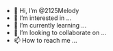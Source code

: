 - 👋 Hi, I’m @2125Melody
- 👀 I’m interested in ...
- 🌱 I’m currently learning ...
- 💞️ I’m looking to collaborate on ...
- 📫 How to reach me ...

<!---
2125Melody/2125Melody is a ✨ special ✨ repository because its `README.md` (this file) appears on your GitHub profile.
You can click the Preview link to take a look at your changes.
--->
